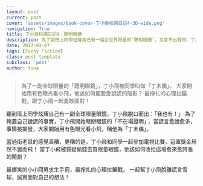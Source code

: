 ```yaml
---
layout: post
current: post
cover: 'assets/images/book-cover-丁小飛校園日記4-3D-wide.png'
navigation: True
title: 丁小飛校園日記4：聰明眼鏡
description: 為了跟班上同學炫耀自己有一幅全世界限量的‘聰明眼鏡’，又拿不出實物，丁小飛開始瞎掰一串的「不在場證明」。該如何收拾這場愈來愈誇張的鬧劇？
date: 2017-03-07
tags: [Funny Fiction]
class: post-template
subclass: 'post'
author: tina
---
```


> 為了一副全球限量的「聰明眼鏡」，丁小飛被同學叫做「丁木偶」。
> 大家開始用有色眼光看小飛，他該如何擺脫愛說謊的陰影？
> 最掙扎的心理拉鋸戰，跟丁小飛一起勇敢面對！

<!--more-->

聽到班上同學炫耀自己有一副全球限量眼鏡，丁小飛脫口而出：「我也有！」
為了掩蓋自己說謊的事實，丁小飛開始瞎掰眼鏡的「不在場證明」；
當謊言愈說愈多，事情被揭發，大家開始用有色眼光看小飛，稱他為「丁木偶」。

當過街老鼠的感覺真糟，更糟的是，丁小飛和同學一起參加電視比賽，冠軍獎金居然不翼而飛！
當丁小飛被質疑偷錢去買限量眼鏡，他該如何收拾這場愈來愈誇張的鬧劇？

最爆笑的小小冏男求生手冊，最掙扎的心理拉鋸戰，
一起幫丁小飛脫離謊言雪球，誠實面對自己的想法！

<!--more-->



